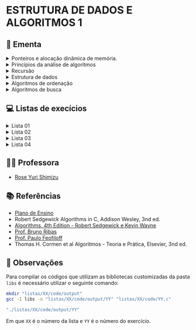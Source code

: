 # ESTRUTURA DE DADOS E ALGORITMOS 1

## :book: Ementa

<div>
    <details>
        <summary>Ponteiros e alocação dinâmica de memória.</summary>
    </details>
    <details>
        <summary>Princípios da análise de algoritmos</summary>
        <ul>
            <li>Complexidade computacional.</li>
            <li>Análise assintótica: notação Big-O.</li>
        </ul>
    </details>
    <details>
        <summary>Recursão</summary>
        <ul>
            <li>Algoritmos recursivos</li>
            <li>Método da divisão e conquista</li>
        </ul>
    </details>
    <details>
        <summary>Estrutura de dados</summary>
        <ul>
            <li>Elementares (lineares):</li>
                <ul>
                    <li>Arrays e listas</li>
                    <li>Listas encadeadas.</li>
                </ul>
            <li>Tipos abstratos de dados</li>
                <ul>
                    <li>Filas</li>
                    <li>Pilhas</li>
                    <li>Árvores binárias</li>
                </ul>
        </ul>
    </details>
    <details>
        <summary>Algoritmos de ordenação</summary>
        <ul>
            <li>Métodos elementares:</li>
                <ul>
                    <li>Selection Sort</li>
                    <li>Insertion Sort</li>
                    <li>Bubble Sort</li>
                </ul>
            <li>Quicksort</li>
            <li>Mergesort</li>
            <li>Filas de prioridades e heapsort</li>
            <li>Radix sorting</li>
        </ul>
    </details>
    <details>
        <summary>Algoritmos de busca</summary>
        <ul>
            <li>Busca sequencial</li>
            <li>Busca binária</li>
            <li>Árvores de busca binária</li>
        </ul>
    </details>
</div>

## :computer: Listas de execícios

<div>
    <details>
        <summary>Lista 01</summary>
        <ul>
            <li><a target='_self' href='https://github.com/unbytes/eda1/tree/main/listas/01/code/(A)-ola-mundo.c'>(A) Ola Mundo</a> - (<a target='_self' href='https://github.com/unbytes/eda1/blob/main/listas/01/docs/A.pdf'>PDF</a>)</li>
            <li><a target='_self' href='https://github.com/unbytes/eda1/tree/main/listas/01/code/(B)-pedágio.c'>(B) Pedágio</a> - (<a target='_self' href='https://github.com/unbytes/eda1/blob/main/listas/01/docs/B.pdf'>PDF</a>)</li>
            <li><a target='_self' href='https://github.com/unbytes/eda1/tree/main/listas/01/code/(C)-distância-de-manhattan.c'>(C) Distância De Manhattan</a> - (<a target='_self' href='https://github.com/unbytes/eda1/blob/main/listas/01/docs/C.pdf'>PDF</a>)</li>
            <li><a target='_self' href='https://github.com/unbytes/eda1/tree/main/listas/01/code/(D)-transporte.c'>(D) Transporte</a> - (<a target='_self' href='https://github.com/unbytes/eda1/blob/main/listas/01/docs/D.pdf'>PDF</a>)</li>
            <li><a target='_self' href='https://github.com/unbytes/eda1/tree/main/listas/01/code/(E)-zerinho-ou-um.c'>(E) Zerinho Ou Um</a> - (<a target='_self' href='https://github.com/unbytes/eda1/blob/main/listas/01/docs/E.pdf'>PDF</a>)</li>
            <li><a target='_self' href='https://github.com/unbytes/eda1/tree/main/listas/01/code/(F)-cartas.c'>(F) Cartas</a> - (<a target='_self' href='https://github.com/unbytes/eda1/blob/main/listas/01/docs/F.pdf'>PDF</a>)</li>
            <li><a target='_self' href='https://github.com/unbytes/eda1/tree/main/listas/01/code/(G)-frota-de-táxi.c'>(G) Frota De Táxi</a> - (<a target='_self' href='https://github.com/unbytes/eda1/blob/main/listas/01/docs/G.pdf'>PDF</a>)</li>
            <li><a target='_self' href='https://github.com/unbytes/eda1/tree/main/listas/01/code/(H)-bafo.c'>(H) Bafo</a> - (<a target='_self' href='https://github.com/unbytes/eda1/blob/main/listas/01/docs/H.pdf'>PDF</a>)</li>
            <li><a target='_self' href='https://github.com/unbytes/eda1/tree/main/listas/01/code/(I)-elevador.c'>(I) Elevador</a> - (<a target='_self' href='https://github.com/unbytes/eda1/blob/main/listas/01/docs/I.pdf'>PDF</a>)</li>
            <li><a target='_self' href='https://github.com/unbytes/eda1/tree/main/listas/01/code/(J)-thums.c'>(J) Thums</a> - (<a target='_self' href='https://github.com/unbytes/eda1/blob/main/listas/01/docs/J.pdf'>PDF</a>)</li>
            <li><a target='_self' href='https://github.com/unbytes/eda1/tree/main/listas/01/code/(L)-calculando.c'>(L) Calculando</a> - (<a target='_self' href='https://github.com/unbytes/eda1/blob/main/listas/01/docs/L.pdf'>PDF</a>)</li>
            <li><a target='_self' href='https://github.com/unbytes/eda1/tree/main/listas/01/code/(M)-vetor-2.c'>(M) Vetor 2</a> - (<a target='_self' href='https://github.com/unbytes/eda1/blob/main/listas/01/docs/M.pdf'>PDF</a>)</li>
            <li><a target='_self' href='https://github.com/unbytes/eda1/tree/main/listas/01/code/(N)-vetor-5.c'>(N) Vetor 5</a> - (<a target='_self' href='https://github.com/unbytes/eda1/blob/main/listas/01/docs/N.pdf'>PDF</a>)</li>
            <li><a target='_self' href='https://github.com/unbytes/eda1/tree/main/listas/01/code/(O)-vetor-3.c'>(O) Vetor 3</a> - (<a target='_self' href='https://github.com/unbytes/eda1/blob/main/listas/01/docs/O.pdf'>PDF</a>)</li>
            <li><a target='_self' href='https://github.com/unbytes/eda1/tree/main/listas/01/code/(P)-índices-pares-e-ímpares.c'>(P) Índices Pares E Ímpares</a> - (<a target='_self' href='https://github.com/unbytes/eda1/blob/main/listas/01/docs/P.pdf'>PDF</a>)</li>
            <li><a target='_self' href='https://github.com/unbytes/eda1/tree/main/listas/01/code/(Q)-aeroporto.c'>(Q) Aeroporto</a> - (<a target='_self' href='https://github.com/unbytes/eda1/blob/main/listas/01/docs/Q.pdf'>PDF</a>)</li>
            <li><a target='_self' href='https://github.com/unbytes/eda1/tree/main/listas/01/code/(R)-chuva.c'>(R) Chuva</a> - (<a target='_self' href='https://github.com/unbytes/eda1/blob/main/listas/01/docs/R.pdf'>PDF</a>)</li>
            <li><a target='_self' href='https://github.com/unbytes/eda1/tree/main/listas/01/code/(S)-campo-de-minhocas.c'>(S) Campo De Minhocas</a> - (<a target='_self' href='https://github.com/unbytes/eda1/blob/main/listas/01/docs/S.pdf'>PDF</a>)</li>
            <li><a target='_self' href='https://github.com/unbytes/eda1/tree/main/listas/01/code/(T)-string-1.c'>(T) String 1</a> - (<a target='_self' href='https://github.com/unbytes/eda1/blob/main/listas/01/docs/T.pdf'>PDF</a>)</li>
            <li><a target='_self' href='https://github.com/unbytes/eda1/tree/main/listas/01/code/(U)-string-2.c'>(U) String 2</a> - (<a target='_self' href='https://github.com/unbytes/eda1/blob/main/listas/01/docs/U.pdf'>PDF</a>)</li>
            <li><a target='_self' href='https://github.com/unbytes/eda1/tree/main/listas/01/code/(V)-senha-da-tia.c'>(V) Senha Da Tia</a> - (<a target='_self' href='https://github.com/unbytes/eda1/blob/main/listas/01/docs/V.pdf'>PDF</a>)</li>
            <li><a target='_self' href='https://github.com/unbytes/eda1/tree/main/listas/01/code/(X)-letras.c'>(X) Letras</a> - (<a target='_self' href='https://github.com/unbytes/eda1/blob/main/listas/01/docs/X.pdf'>PDF</a>)</li>
            <li><a target='_self' href='https://github.com/unbytes/eda1/tree/main/listas/01/code/(Z)-quem-vai-ser-reprovado.c'>(Z) Quem Vai Ser Reprovado</a> - (<a target='_self' href='https://github.com/unbytes/eda1/blob/main/listas/01/docs/Z.pdf'>PDF</a>)</li>
    </ul>
    </details>
    <details>
        <summary>Lista 02</summary>
        <ul>
            <li><a target='_self' href='https://github.com/unbytes/eda1/tree/main/listas/02/code/(A)-swap.c'>(A) Swap</a> - (<a target='_self' href='https://github.com/unbytes/eda1/blob/main/listas/02/docs/A.pdf'>PDF</a>)</li>
            <li><a target='_self' href='https://github.com/unbytes/eda1/tree/main/listas/02/code/(B)-f91.c'>(B) F91</a> - (<a target='_self' href='https://github.com/unbytes/eda1/blob/main/listas/02/docs/B.pdf'>PDF</a>)</li>
            <li><a target='_self' href='https://github.com/unbytes/eda1/tree/main/listas/02/code/(C)-move-os-xs.c'>(C) Move Os Xs</a> - (<a target='_self' href='https://github.com/unbytes/eda1/blob/main/listas/02/docs/C.pdf'>PDF</a>)</li>
            <li><a target='_self' href='https://github.com/unbytes/eda1/tree/main/listas/02/code/(D)-rumo-aos-9s.c'>(D) Rumo Aos 9S</a> - (<a target='_self' href='https://github.com/unbytes/eda1/blob/main/listas/02/docs/D.pdf'>PDF</a>)</li>
            <li><a target='_self' href='https://github.com/unbytes/eda1/tree/main/listas/02/code/(E)-soma-dos-dígitos.c'>(E) Soma Dos Dígitos</a> - (<a target='_self' href='https://github.com/unbytes/eda1/blob/main/listas/02/docs/E.pdf'>PDF</a>)</li>
            <li><a target='_self' href='https://github.com/unbytes/eda1/tree/main/listas/02/code/(F)-fibonacci-espertinho.c'>(F) Fibonacci Espertinho</a> - (<a target='_self' href='https://github.com/unbytes/eda1/blob/main/listas/02/docs/F.pdf'>PDF</a>)</li>
            <li><a target='_self' href='https://github.com/unbytes/eda1/tree/main/listas/02/code/(G)-pares-de-caracteres.c'>(G) Pares De Caracteres</a> - (<a target='_self' href='https://github.com/unbytes/eda1/blob/main/listas/02/docs/G.pdf'>PDF</a>)</li>
            <li><a target='_self' href='https://github.com/unbytes/eda1/tree/main/listas/02/code/(H)-troca-x-por-y.c'>(H) Troca X Por Y</a> - (<a target='_self' href='https://github.com/unbytes/eda1/blob/main/listas/02/docs/H.pdf'>PDF</a>)</li>
            <li><a target='_self' href='https://github.com/unbytes/eda1/tree/main/listas/02/code/(I)-string-ao-contrário.c'>(I) String Ao Contrário</a> - (<a target='_self' href='https://github.com/unbytes/eda1/blob/main/listas/02/docs/I.pdf'>PDF</a>)</li>
            <li><a target='_self' href='https://github.com/unbytes/eda1/tree/main/listas/02/code/(J)-maior-substring.c'>(J) Maior Substring</a> - (<a target='_self' href='https://github.com/unbytes/eda1/blob/main/listas/02/docs/J.pdf'>PDF</a>)</li>
            <li><a target='_self' href='https://github.com/unbytes/eda1/tree/main/listas/02/code/(L)-ultrapassa-minimamente.c'>(L) Ultrapassa Minimamente</a> - (<a target='_self' href='https://github.com/unbytes/eda1/blob/main/listas/02/docs/L.pdf'>PDF</a>)</li>
            <li><a target='_self' href='https://github.com/unbytes/eda1/tree/main/listas/02/code/(M)-buscar.c'>(M) Buscar</a> - (<a target='_self' href='https://github.com/unbytes/eda1/blob/main/listas/02/docs/M.pdf'>PDF</a>)</li>
            <li><a target='_self' href='https://github.com/unbytes/eda1/tree/main/listas/02/code/(N)-dividir.c'>(N) Dividir</a> - (<a target='_self' href='https://github.com/unbytes/eda1/blob/main/listas/02/docs/N.pdf'>PDF</a>)</li>
            <li><a target='_self' href='https://github.com/unbytes/eda1/tree/main/listas/02/code/(O)-impressão.c'>(O) Impressão</a> - (<a target='_self' href='https://github.com/unbytes/eda1/blob/main/listas/02/docs/O.pdf'>PDF</a>)</li>
            <li><a target='_self' href='https://github.com/unbytes/eda1/tree/main/listas/02/code/(P)-inserção.c'>(P) Inserção</a> - (<a target='_self' href='https://github.com/unbytes/eda1/blob/main/listas/02/docs/P.pdf'>PDF</a>)</li>
            <li><a target='_self' href='https://github.com/unbytes/eda1/tree/main/listas/02/code/(Q)-juntar.c'>(Q) Juntar</a> - (<a target='_self' href='https://github.com/unbytes/eda1/blob/main/listas/02/docs/Q.pdf'>PDF</a>)</li>
            <li><a target='_self' href='https://github.com/unbytes/eda1/tree/main/listas/02/code/(R)-remoção.c'>(R) Remoção</a> - (<a target='_self' href='https://github.com/unbytes/eda1/blob/main/listas/02/docs/R.pdf'>PDF</a>)</li>
    </ul>
    </details>
    <details>
        <summary>Lista 03</summary>
        <ul>
            <li><a target='_self' href='https://github.com/unbytes/eda1/tree/main/listas/03/code/(01)-desenfileira-circular.c'>(01) Desenfileira Circular</a> - (<a target='_self' href='https://github.com/unbytes/eda1/blob/main/listas/03/docs/01.pdf'>PDF</a>)</li>
            <li><a target='_self' href='https://github.com/unbytes/eda1/tree/main/listas/03/code/(02)-desenfileira-lista-encadeada.c'>(02) Desenfileira Lista Encadeada</a> - (<a target='_self' href='https://github.com/unbytes/eda1/blob/main/listas/03/docs/02.pdf'>PDF</a>)</li>
            <li><a target='_self' href='https://github.com/unbytes/eda1/tree/main/listas/03/code/(03)-desenfileira-lista-estática.c'>(03) Desenfileira Lista Estática</a> - (<a target='_self' href='https://github.com/unbytes/eda1/blob/main/listas/03/docs/03.pdf'>PDF</a>)</li>
            <li><a target='_self' href='https://github.com/unbytes/eda1/tree/main/listas/03/code/(04)-enfileira-circular.c'>(04) Enfileira Circular</a> - (<a target='_self' href='https://github.com/unbytes/eda1/blob/main/listas/03/docs/04.pdf'>PDF</a>)</li>
            <li><a target='_self' href='https://github.com/unbytes/eda1/tree/main/listas/03/code/(05)-enfileira-lista-encadeada.c'>(05) Enfileira Lista Encadeada</a> - (<a target='_self' href='https://github.com/unbytes/eda1/blob/main/listas/03/docs/05.pdf'>PDF</a>)</li>
            <li><a target='_self' href='https://github.com/unbytes/eda1/tree/main/listas/03/code/(06)-enfileira-lista-estática.c'>(06) Enfileira Lista Estática</a> - (<a target='_self' href='https://github.com/unbytes/eda1/blob/main/listas/03/docs/06.pdf'>PDF</a>)</li>
            <li><a target='_self' href='https://github.com/unbytes/eda1/tree/main/listas/03/code/(07)-filas-lista-encadeada.c'>(07) Filas Lista Encadeada</a> - (<a target='_self' href='https://github.com/unbytes/eda1/blob/main/listas/03/docs/07.pdf'>PDF</a>)</li>
            <li><a target='_self' href='https://github.com/unbytes/eda1/tree/main/listas/03/code/(08)-filas-lista-estática.c'>(08) Filas Lista Estática</a> - (<a target='_self' href='https://github.com/unbytes/eda1/blob/main/listas/03/docs/08.pdf'>PDF</a>)</li>
            <li><a target='_self' href='https://github.com/unbytes/eda1/tree/main/listas/03/code/(09)-jogando-cartas-fora.c'>(09) Jogando Cartas Fora</a> - (<a target='_self' href='https://github.com/unbytes/eda1/blob/main/listas/03/docs/09.pdf'>PDF</a>)</li>
            <li><a target='_self' href='https://github.com/unbytes/eda1/tree/main/listas/03/code/(10)-string-ao-contrário.c'>(10) String Ao Contrário</a> - (<a target='_self' href='https://github.com/unbytes/eda1/blob/main/listas/03/docs/10.pdf'>PDF</a>)</li>
            <li><a target='_self' href='https://github.com/unbytes/eda1/tree/main/listas/03/code/(11)-botas-perdidas.c'>(11) Botas Perdidas</a> - (<a target='_self' href='https://github.com/unbytes/eda1/blob/main/listas/03/docs/11.pdf'>PDF</a>)</li>
            <li><a target='_self' href='https://github.com/unbytes/eda1/tree/main/listas/03/code/(12)-vivo-ou-morto.c'>(12) Vivo Ou Morto</a> - (<a target='_self' href='https://github.com/unbytes/eda1/blob/main/listas/03/docs/12.pdf'>PDF</a>)</li>
            <li><a target='_self' href='https://github.com/unbytes/eda1/tree/main/listas/03/code/(13)-expressões.c'>(13) Expressões</a> - (<a target='_self' href='https://github.com/unbytes/eda1/blob/main/listas/03/docs/13.pdf'>PDF</a>)</li>
            <li><a target='_self' href='https://github.com/unbytes/eda1/tree/main/listas/03/code/(14)-elevator-trouble.c'>(14) Elevator Trouble</a> - (<a target='_self' href='https://github.com/unbytes/eda1/blob/main/listas/03/docs/14.pdf'>PDF</a>)</li>
            <li><a target='_self' href='https://github.com/unbytes/eda1/tree/main/listas/03/code/(15)-street-parade.c'>(15) Street Parade</a> - (<a target='_self' href='https://github.com/unbytes/eda1/blob/main/listas/03/docs/15.pdf'>PDF</a>)</li>
            <li><a target='_self' href='https://github.com/unbytes/eda1/tree/main/listas/03/code/(16)-desenfileira-circular.c'>(16) Desenfileira Circular</a> - (<a target='_self' href='https://github.com/unbytes/eda1/blob/main/listas/03/docs/16.pdf'>PDF</a>)</li>
            <li><a target='_self' href='https://github.com/unbytes/eda1/tree/main/listas/03/code/(17)-pilhas-desempilha-1.c'>(17) Pilhas Desempilha 1</a> - (<a target='_self' href='https://github.com/unbytes/eda1/blob/main/listas/03/docs/17.pdf'>PDF</a>)</li>
            <li><a target='_self' href='https://github.com/unbytes/eda1/tree/main/listas/03/code/(18)-pilhas-desempilha-2.c'>(18) Pilhas Desempilha 2</a> - (<a target='_self' href='https://github.com/unbytes/eda1/blob/main/listas/03/docs/18.pdf'>PDF</a>)</li>
            <li><a target='_self' href='https://github.com/unbytes/eda1/tree/main/listas/03/code/(19)-pilhas-empilha-1.c'>(19) Pilhas Empilha 1</a> - (<a target='_self' href='https://github.com/unbytes/eda1/blob/main/listas/03/docs/19.pdf'>PDF</a>)</li>
            <li><a target='_self' href='https://github.com/unbytes/eda1/tree/main/listas/03/code/(20)-pilhas-empilha-2.c'>(20) Pilhas Empilha 2</a> - (<a target='_self' href='https://github.com/unbytes/eda1/blob/main/listas/03/docs/20.pdf'>PDF</a>)</li>
            <li><a target='_self' href='https://github.com/unbytes/eda1/tree/main/listas/03/code/(21)-representação-de-pilhas-em-listas-encadeadas.c'>(21) Representação De Pilhas Em Listas Encadeadas</a> - (<a target='_self' href='https://github.com/unbytes/eda1/blob/main/listas/03/docs/21.pdf'>PDF</a>)</li>
            <li><a target='_self' href='https://github.com/unbytes/eda1/tree/main/listas/03/code/(22)-representação-de-pilhas-em-vetores.c'>(22) Representação De Pilhas Em Vetores</a> - (<a target='_self' href='https://github.com/unbytes/eda1/blob/main/listas/03/docs/22.pdf'>PDF</a>)</li>
            <li><a target='_self' href='https://github.com/unbytes/eda1/tree/main/listas/03/code/(23)-árvores-percurso-inorder.c'>(23) Árvores Percurso Inorder</a> - (<a target='_self' href='https://github.com/unbytes/eda1/blob/main/listas/03/docs/23.pdf'>PDF</a>)</li>
            <li><a target='_self' href='https://github.com/unbytes/eda1/tree/main/listas/03/code/(24)-árvores-percurso-postorder.c'>(24) Árvores Percurso Postorder</a> - (<a target='_self' href='https://github.com/unbytes/eda1/blob/main/listas/03/docs/24.pdf'>PDF</a>)</li>
            <li><a target='_self' href='https://github.com/unbytes/eda1/tree/main/listas/03/code/(25)-árvores-percurso-preorder.c'>(25) Árvores Percurso Preorder</a> - (<a target='_self' href='https://github.com/unbytes/eda1/blob/main/listas/03/docs/25.pdf'>PDF</a>)</li>
    </ul>
    </details>
    <details>
        <summary>Lista 04</summary>
        <ul>
            <li><a target='_self' href='https://github.com/unbytes/eda1/tree/main/listas/04/code/(A)-ordenação-por-bolha.c'>(A) Ordenação Por Bolha</a> - (<a target='_self' href='https://github.com/unbytes/eda1/blob/main/listas/04/docs/A.pdf'>PDF</a>)</li>
            <li><a target='_self' href='https://github.com/unbytes/eda1/tree/main/listas/04/code/(B)-ordenação-por-seleção.c'>(B) Ordenação Por Seleção</a> - (<a target='_self' href='https://github.com/unbytes/eda1/blob/main/listas/04/docs/B.pdf'>PDF</a>)</li>
            <li><a target='_self' href='https://github.com/unbytes/eda1/tree/main/listas/04/code/(C)-ordenação-por-inserção.c'>(C) Ordenação Por Inserção</a> - (<a target='_self' href='https://github.com/unbytes/eda1/blob/main/listas/04/docs/C.pdf'>PDF</a>)</li>
            <li><a target='_self' href='https://github.com/unbytes/eda1/tree/main/listas/04/code/(D)-implemente-o-merge-sort.c'>(D) Implemente O Merge Sort</a> - (<a target='_self' href='https://github.com/unbytes/eda1/blob/main/listas/04/docs/D.pdf'>PDF</a>)</li>
            <li><a target='_self' href='https://github.com/unbytes/eda1/tree/main/listas/04/code/(E)-ordenação-sem-laços.c'>(E) Ordenação Sem Laços</a> - (<a target='_self' href='https://github.com/unbytes/eda1/blob/main/listas/04/docs/E.pdf'>PDF</a>)</li>
            <li><a target='_self' href='https://github.com/unbytes/eda1/tree/main/listas/04/code/(F)-analisando-dados-de-degustação.c'>(F) Analisando Dados De Degustação</a> - (<a target='_self' href='https://github.com/unbytes/eda1/blob/main/listas/04/docs/F.pdf'>PDF</a>)</li>
            <li><a target='_self' href='https://github.com/unbytes/eda1/tree/main/listas/04/code/(G)-ordenação-eficiente.c'>(G) Ordenação Eficiente</a> - (<a target='_self' href='https://github.com/unbytes/eda1/blob/main/listas/04/docs/G.pdf'>PDF</a>)</li>
            <li><a target='_self' href='https://github.com/unbytes/eda1/tree/main/listas/04/code/(H)-busca-binária.c'>(H) Busca Binária</a> - (<a target='_self' href='https://github.com/unbytes/eda1/blob/main/listas/04/docs/H.pdf'>PDF</a>)</li>
            <li><a target='_self' href='https://github.com/unbytes/eda1/tree/main/listas/04/code/(I)-busca-geral-num-conjunto-não-ordenado.c'>(I) Busca Geral Num Conjunto Não Ordenado</a> - (<a target='_self' href='https://github.com/unbytes/eda1/blob/main/listas/04/docs/I.pdf'>PDF</a>)</li>
            <li><a target='_self' href='https://github.com/unbytes/eda1/tree/main/listas/04/code/(J)-número-proibido.c'>(J) Número Proibido</a> - (<a target='_self' href='https://github.com/unbytes/eda1/blob/main/listas/04/docs/J.pdf'>PDF</a>)</li>
            <li><a target='_self' href='https://github.com/unbytes/eda1/tree/main/listas/04/code/(L)-pesquisa-instruções.c'>(L) Pesquisa Instruções</a> - (<a target='_self' href='https://github.com/unbytes/eda1/blob/main/listas/04/docs/L.pdf'>PDF</a>)</li>
            <li><a target='_self' href='https://github.com/unbytes/eda1/tree/main/listas/04/code/(M)-o-fantástico-jáspison.c'>(M) O Fantástico Jáspison</a> - (<a target='_self' href='https://github.com/unbytes/eda1/blob/main/listas/04/docs/M.pdf'>PDF</a>)</li>
            <li><a target='_self' href='https://github.com/unbytes/eda1/tree/main/listas/04/code/(N)-eleição-ursal.c'>(N) Eleição Ursal</a> - (<a target='_self' href='https://github.com/unbytes/eda1/blob/main/listas/04/docs/N.pdf'>PDF</a>)</li>
            <li><a target='_self' href='https://github.com/unbytes/eda1/tree/main/listas/04/code/(O)-números-malucos-únicos-reinseridos.c'>(O) Números Malucos Únicos Reinseridos</a> - (<a target='_self' href='https://github.com/unbytes/eda1/blob/main/listas/04/docs/O.pdf'>PDF</a>)</li>
    </ul>
    </details>
</div>

## :man_teacher: Professora

- [Rose Yuri Shimizu](https://sigaa.unb.br/sigaa/public/docente/portal.jsf?siape=1276557)

## :books: Referências

- [Plano de Ensino](https://fga.rysh.com.br/eda1/)
- Robert Sedgewick Algorithms in C, Addison Wesley, 3nd ed.
- [Algorithms, 4th Edition - Robert Sedgewick e Kevin Wayne](https://algs4.cs.princeton.edu/home/)
- [Prof. Bruno Ribas](https://www.brunoribas.com.br/)
- [Prof. Paulo Feofiloff](https://www.ime.usp.br/~pf/algoritmos/index.html#C-language)
- Thomas H. Cormen et al Algoritmos - Teoria e Prática, Elsevier, 3nd ed.

## :dart: Observações

Para compilar os códigos que utilizam as bibliotecas customizadas da pasta `libs` é necessário utilizar o seguinte comando:

```bash
mkdir "listas/XX/code/output"
gcc -I libs -o "listas/XX/code/output/YY" "listas/XX/code/YY.c"

"./listas/XX/code/output/YY"
```

Em que `XX` é o número da lista e `YY` é o número do exercício.
